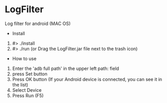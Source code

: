 # LogFilter
Log filter for android (MAC OS) 

- Install 

1. #> ./install
2. #> ./run (or Drag the LogFilter.jar file next to the trash icon)


- How to use

1. Enter the 'adb full path' in the upper left path: field
2. press Set button
3. Press OK button (If your Android device is connected, you can see it in the list)
4. Select Device
5. Press Run (F5) 
